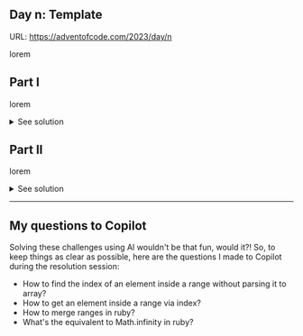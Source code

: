 ## Day n: Template

URL: https://adventofcode.com/2023/day/n

lorem

## Part I

lorem

<details>
<summary>See solution</summary>

The 

```ruby
def self.solve(input:)
  1
end
```

### Final considerations and thoughts

MY FIRST SOLUTION WAS SLOW

</details>

## Part II

lorem

<details>
<summary>See solution</summary>

lorem lorem

```ruby
def self.solve(input:)
  1
end
```

</details>

---

## My questions to Copilot

Solving these challenges using AI wouldn't be that fun, would it?! So, to keep things as clear as possible, here are the questions I made to Copilot during the resolution session:

- How to find the index of an element inside a range without parsing it to array?
- How to get an element inside a range via index?
- How to merge ranges in ruby?
- What's the equivalent to Math.infinity in ruby?

